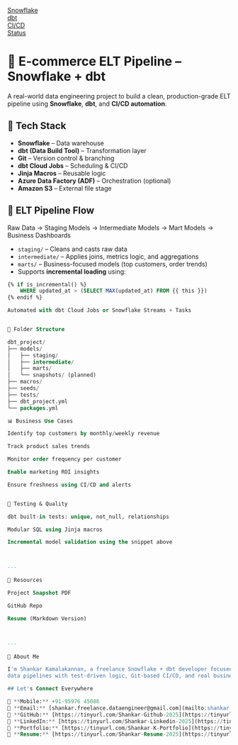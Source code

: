 [Snowflake](https://img.shields.io/badge/Snowflake-Data--Warehouse-blue)  
[dbt](https://img.shields.io/badge/dbt-Data--Build--Tool-orange)  
[CI/CD](https://img.shields.io/badge/CI%2FCD-Automation-green)  
[Status](https://img.shields.io/badge/Project-Completed-brightgreen)

# 🛒 E-commerce ELT Pipeline – Snowflake + dbt

A real-world data engineering project to build a clean, production-grade ELT pipeline using **Snowflake**, **dbt**, and **CI/CD automation**.

## 🔧 Tech Stack

- **Snowflake** – Data warehouse  
- **dbt (Data Build Tool)** – Transformation layer  
- **Git** – Version control & branching  
- **dbt Cloud Jobs** – Scheduling & CI/CD  
- **Jinja Macros** – Reusable logic  
- **Azure Data Factory (ADF)** – Orchestration (optional)  
- **Amazon S3** – External file stage  

## 🔁 ELT Pipeline Flow

Raw Data → Staging Models → Intermediate Models → Mart Models → Business Dashboards

- `staging/` – Cleans and casts raw data  
- `intermediate/` – Applies joins, metrics logic, and aggregations  
- `marts/` – Business-focused models (top customers, order trends)  
- Supports **incremental loading** using:

```sql
{% if is_incremental() %}
    WHERE updated_at > (SELECT MAX(updated_at) FROM {{ this }})
{% endif %}

Automated with dbt Cloud Jobs or Snowflake Streams + Tasks


🧱 Folder Structure

dbt_project/
├── models/
│   ├── staging/
│   ├── intermediate/
│   ├── marts/
│   └── snapshots/ (planned)
├── macros/
├── seeds/
├── tests/
├── dbt_project.yml
└── packages.yml

📊 Business Use Cases

Identify top customers by monthly/weekly revenue

Track product sales trends

Monitor order frequency per customer

Enable marketing ROI insights

Ensure freshness using CI/CD and alerts


🧪 Testing & Quality

dbt built-in tests: unique, not_null, relationships

Modular SQL using Jinja macros

Incremental model validation using the snippet above



---

📎 Resources

Project Snapshot PDF

GitHub Repo

Resume (Markdown Version)



---

💬 About Me

I'm Shankar Kamalakannan, a freelance Snowflake + dbt developer focused on delivering clean
data pipelines with test-driven logic, Git-based CI/CD, and real business alignment.

## Let's Connect Everywhere

📱 **Mobile:** +91-95976 45086  
📧 **Email:** [shankar.freelance.dataengineer@gmail.com](mailto:shankar.freelance.dataengineer@gmail.com)  
🔗 **GitHub:** [https://tinyurl.com/Shankar-Github-2025](https://tinyurl.com/Shankar-Github-2025)  
🔗 **LinkedIn:** [https://tinyurl.com/Shankar-Linkedin-2025](https://tinyurl.com/Shankar-Linkedin-2025)  
🔗 **Portfolio:** [https://tinyurl.com/Shankar-K-Portfolio](https://tinyurl.com/Shankar-K-Portfolio)  
🔗 **Resume:** [https://tinyurl.com/Shankar-Resume-2025](https://tinyurl.com/Shankar-Resume-2025)
